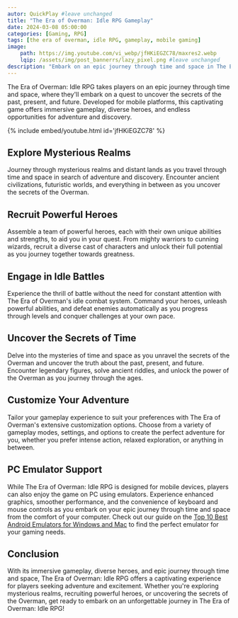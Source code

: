 ```yaml
---
autor: QuickPlay #leave unchanged
title: "The Era of Overman: Idle RPG Gameplay"
date: 2024-03-08 05:00:00
categories: [Gaming, RPG]
tags: [the era of overman, idle RPG, gameplay, mobile gaming]
image: 
    path: https://img.youtube.com/vi_webp/jfHKiEGZC78/maxres2.webp 
    lqip: /assets/img/post_bannerrs/lazy_pixel.png #leave unchanged
description: "Embark on an epic journey through time and space in The Era of Overman: Idle RPG, a captivating mobile game that combines idle mechanics with thrilling RPG elements. Join forces with powerful heroes, explore mysterious realms, and uncover the secrets of the past, present, and future. Discover its immersive gameplay, diverse heroes, and how to become the ultimate Overman in this epic adventure."
---
```


The Era of Overman: Idle RPG takes players on an epic journey through time and space, where they'll embark on a quest to uncover the secrets of the past, present, and future. Developed for mobile platforms, this captivating game offers immersive gameplay, diverse heroes, and endless opportunities for adventure and discovery.

{% include embed/youtube.html id='jfHKiEGZC78' %}

## Explore Mysterious Realms
Journey through mysterious realms and distant lands as you travel through time and space in search of adventure and discovery. Encounter ancient civilizations, futuristic worlds, and everything in between as you uncover the secrets of the Overman.

## Recruit Powerful Heroes
Assemble a team of powerful heroes, each with their own unique abilities and strengths, to aid you in your quest. From mighty warriors to cunning wizards, recruit a diverse cast of characters and unlock their full potential as you journey together towards greatness.

## Engage in Idle Battles
Experience the thrill of battle without the need for constant attention with The Era of Overman's idle combat system. Command your heroes, unleash powerful abilities, and defeat enemies automatically as you progress through levels and conquer challenges at your own pace.

## Uncover the Secrets of Time
Delve into the mysteries of time and space as you unravel the secrets of the Overman and uncover the truth about the past, present, and future. Encounter legendary figures, solve ancient riddles, and unlock the power of the Overman as you journey through the ages.

## Customize Your Adventure
Tailor your gameplay experience to suit your preferences with The Era of Overman's extensive customization options. Choose from a variety of gameplay modes, settings, and options to create the perfect adventure for you, whether you prefer intense action, relaxed exploration, or anything in between.

## PC Emulator Support
While The Era of Overman: Idle RPG is designed for mobile devices, players can also enjoy the game on PC using emulators. Experience enhanced graphics, smoother performance, and the convenience of keyboard and mouse controls as you embark on your epic journey through time and space from the comfort of your computer. Check out our guide on the [Top 10 Best Android Emulators for Windows and Mac](https://quickplaymobile.github.io/posts/Top-10-Best-Android-Emulators-for-Windows-and-Mac/) to find the perfect emulator for your gaming needs.

## Conclusion
With its immersive gameplay, diverse heroes, and epic journey through time and space, The Era of Overman: Idle RPG offers a captivating experience for players seeking adventure and excitement. Whether you're exploring mysterious realms, recruiting powerful heroes, or uncovering the secrets of the Overman, get ready to embark on an unforgettable journey in The Era of Overman: Idle RPG!


